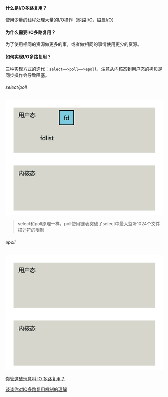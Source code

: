 #### 什么是I/O多路复用？

使用少量的线程处理大量的I/O操作（网路I/O，磁盘I/O）

#### 为什么需要I/O多路复用？

为了使用相同的资源做更多的事，或者做相同的事情使用更少的资源。

#### 如何实现I/O多路复用？

三种实现方式的迭代：`select——>poll——>epoll`，注意从内核态到用户态的拷贝是同步操作会导致阻塞。



###### select/poll

![](./imgs/select.gif)

> select和poll原理一样，poll使用链表突破了select中最大监听1024个文件描述符的限制

###### epoll

![](./imgs/epoll.gif)



[你管这破玩意叫 IO 多路复用？](https://mp.weixin.qq.com/s/JHqVY02mMJIpuZ4s9XOrVg?vid=1688855298418017&deviceid=f0774475-543e-4258-85a3-7234d867a804&version=4.1.0.6011&platform=win)

[谈谈你对IO多路复用机制的理解](https://www.51cto.com/article/717096.html)